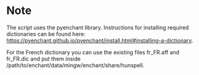 # Note 

The script uses the pyenchant library.
Instructions for installing required dictionaries can be found here: https://pyenchant.github.io/pyenchant/install.html#installing-a-dictionary.

For the French dictionary you can use the existing files fr_FR.aff and fr_FR.dic and put them inside /path/to/enchant/data/mingw<bits>/enchant/share/hunspell.